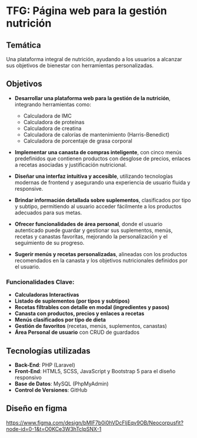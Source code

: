 # TFG: Página web para la gestión nutrición

## Temática

Una plataforma integral de nutrición, ayudando a los usuarios a alcanzar sus objetivos de bienestar con herramientas personalizadas.

## Objetivos

- **Desarrollar una plataforma web para la gestión de la nutrición**, integrando herramientas como:
  - Calculadora de IMC
  - Calculadora de proteínas
  - Calculadora de creatina
  - Calculadora de calorías de mantenimiento (Harris-Benedict)
  - Calculadora de porcentaje de grasa corporal
    
- **Implementar una canasta de compras inteligente**, con cinco menús predefinidos que contienen productos con desglose de precios, enlaces a recetas asociadas y justificación nutricional.
- **Diseñar una interfaz intuitiva y accesible**, utilizando tecnologías modernas de frontend y asegurando una experiencia de usuario fluida y responsive.
- **Brindar información detallada sobre suplementos**, clasificados por tipo y subtipo, permitiendo al usuario acceder fácilmente a los productos adecuados para sus metas.
- **Ofrecer funcionalidades de área personal**, donde el usuario autenticado puede guardar y gestionar sus suplementos, menús, recetas y canastas favoritas, mejorando la personalización y el seguimiento de su progreso.
- **Sugerir menús y recetas personalizadas**, alineadas con los productos recomendados en la canasta y los objetivos nutricionales definidos por el usuario.


### Funcionalidades Clave:

- **Calculadoras Interactivas**
- **Listado de suplementos (por tipos y subtipos)**
- **Recetas filtrables con detalle en modal (ingredientes y pasos)**
- **Canasta con productos, precios y enlaces a recetas**
- **Menús clasificados por tipo de dieta**
- **Gestión de favoritos** (recetas, menús, suplementos, canastas)
- **Área Personal de usuario** con CRUD de guardados
  
## Tecnologías utilizadas

-   **Back-End**: PHP (Laravel)
-   **Front-End**: HTML5, SCSS, JavaScript y Bootstrap 5 para el diseño responsivo
-   **Base de Datos**: MySQL (PhpMyAdmin)
-   **Control de Versiones**: GitHub

## Diseño en figma
https://www.figma.com/design/bMlF7b0i0hVDcFljEqv9OB/Neocorpusfit?node-id=0-1&t=O0KCe3W3hTclpSNX-1

